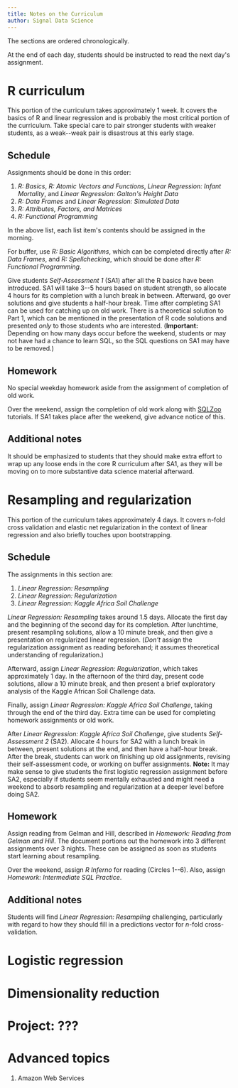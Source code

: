 ```yaml
---
title: Notes on the Curriculum
author: Signal Data Science
---
```


The sections are ordered chronologically.

At the end of each day, students should be instructed to read the next day's assignment.

R curriculum
============

This portion of the curriculum takes approximately 1 week. It covers the basics of R and linear regression and is probably the most critical portion of the curriculum. Take special care to pair stronger students with weaker students, as a weak--weak pair is disastrous at this early stage.

Schedule
--------

Assignments should be done in this order:

1. *R: Basics*, *R: Atomic Vectors and Functions*, *Linear Regression: Infant Mortality*, and *Linear Regression: Galton's Height Data*
2. *R: Data Frames* and *Linear Regression: Simulated Data*
3. *R: Attributes, Factors, and Matrices*
4. *R: Functional Programming*

In the above list, each list item's contents should be assigned in the morning.

For buffer, use *R: Basic Algorithms*, which can be completed directly after *R: Data Frames*, and *R: Spellchecking*, which should be done after *R: Functional Programming*.

Give students *Self-Assessment 1* (SA1) after all the R basics have been introduced. SA1 will take 3--5 hours based on student strength, so allocate 4 hours for its completion with a lunch break in between. Afterward, go over solutions and give students a half-hour break. Time after completing SA1 can be used for catching up on old work. There is a theoretical solution to Part 1, which can be mentioned in the presentation of R code solutions and presented *only* to those students who are interested. (**Important:** Depending on how many days occur before the weekend, students or may not have had a chance to learn SQL, so the SQL questions on SA1 may have to be removed.)

Homework
--------

No special weekday homework aside from the assignment of completion of old work.

Over the weekend, assign the completion of old work along with [SQLZoo](http://sqlzoo.net/) tutorials. If SA1 takes place after the weekend, give advance notice of this.

Additional notes
----------------

It should be emphasized to students that they should make extra effort to wrap up any loose ends in the core R curriculum after SA1, as they will be moving on to more substantive data science material afterward.

Resampling and regularization
=============================

This portion of the curriculum takes approximately 4 days. It covers n-fold cross validation and elastic net regularization in the context of linear regression and also briefly touches upon bootstrapping.

Schedule
--------

The assignments in this section are:

1. *Linear Regression: Resampling*
2. *Linear Regression: Regularization*
3. *Linear Regression: Kaggle Africa Soil Challenge*

*Linear Regression: Resampling* takes around 1.5 days. Allocate the first day and the beginning of the second day for its completion. After lunchtime, present resampling solutions, allow a 10 minute break, and then give a presentation on regularized linear regression. (*Don't* assign the regularization assignment as reading beforehand; it assumes theoretical understanding of regularization.)

Afterward, assign *Linear Regression: Regularization*, which takes approximately 1 day. In the afternoon of the third day, present code solutions, allow a 10 minute break, and then present a brief exploratory analysis of the Kaggle African Soil Challenge data.

Finally, assign *Linear Regression: Kaggle Africa Soil Challenge*, taking through the end of the third day. Extra time can be used for completing homework assignments or old work.

After *Linear Regression: Kaggle Africa Soil Challenge*, give students *Self-Assessment 2* (SA2). Allocate 4 hours for SA2 with a lunch break in between, present solutions at the end, and then have a half-hour break. After the break, students can work on finishing up old assignments, revising their self-assessment code, or working on buffer assignments. **Note:** It may make sense to give students the first logistic regression assignment before SA2, especially if students seem mentally exhausted and might need a weekend to absorb resampling and regularization at a deeper level before doing SA2.

Homework
--------

Assign reading from Gelman and Hill, described in *Homework: Reading from Gelman and Hill*. The document portions out the homework into 3 different assignments over 3 nights. These can be assigned as soon as students start learning about resampling.

Over the weekend, assign *R Inferno* for reading (Circles 1--6). Also, assign *Homework: Intermediate SQL Practice*.

Additional notes
----------------

Students will find *Linear Regression: Resampling* challenging, particularly with regard to how they should fill in a predictions vector for $n$-fold cross-validation.

Logistic regression
===================

Dimensionality reduction
========================

Project: ???
============

Advanced topics
===============

1. Amazon Web Services